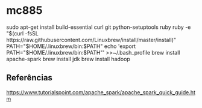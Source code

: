 # mc885
sudo apt-get install build-essential curl git python-setuptools ruby
ruby -e "$(curl -fsSL https://raw.githubusercontent.com/Linuxbrew/install/master/install)"
PATH="$HOME/.linuxbrew/bin:$PATH"
echo 'export PATH="$HOME/.linuxbrew/bin:$PATH"' >>~/.bash_profile
brew install apache-spark
brew install jdk
brew install hadoop

## Referências

https://www.tutorialspoint.com/apache_spark/apache_spark_quick_guide.htm

